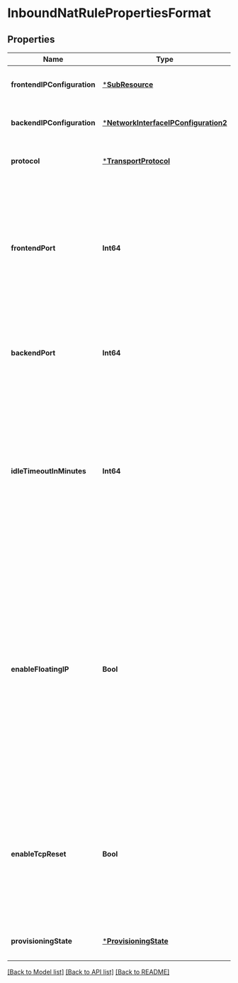 # InboundNatRulePropertiesFormat


## Properties
Name | Type | Description | Notes
------------ | ------------- | ------------- | -------------
**frontendIPConfiguration** | [***SubResource**](SubResource.md) |  | [optional] [default to nothing]
**backendIPConfiguration** | [***NetworkInterfaceIPConfiguration2**](NetworkInterfaceIPConfiguration2.md) |  | [optional] [default to nothing]
**protocol** | [***TransportProtocol**](TransportProtocol.md) |  | [optional] [default to nothing]
**frontendPort** | **Int64** | The port for the external endpoint. Port numbers for each rule must be unique within the Load Balancer. Acceptable values range from 1 to 65534. | [optional] [default to nothing]
**backendPort** | **Int64** | The port used for the internal endpoint. Acceptable values range from 1 to 65535. | [optional] [default to nothing]
**idleTimeoutInMinutes** | **Int64** | The timeout for the TCP idle connection. The value can be set between 4 and 30 minutes. The default value is 4 minutes. This element is only used when the protocol is set to TCP. | [optional] [default to nothing]
**enableFloatingIP** | **Bool** | Configures a virtual machine&#39;s endpoint for the floating IP capability required to configure a SQL AlwaysOn Availability Group. This setting is required when using the SQL AlwaysOn Availability Groups in SQL server. This setting can&#39;t be changed after you create the endpoint. | [optional] [default to nothing]
**enableTcpReset** | **Bool** | Receive bidirectional TCP Reset on TCP flow idle timeout or unexpected connection termination. This element is only used when the protocol is set to TCP. | [optional] [default to nothing]
**provisioningState** | [***ProvisioningState**](ProvisioningState.md) |  | [optional] [default to nothing]


[[Back to Model list]](../README.md#models) [[Back to API list]](../README.md#api-endpoints) [[Back to README]](../README.md)


